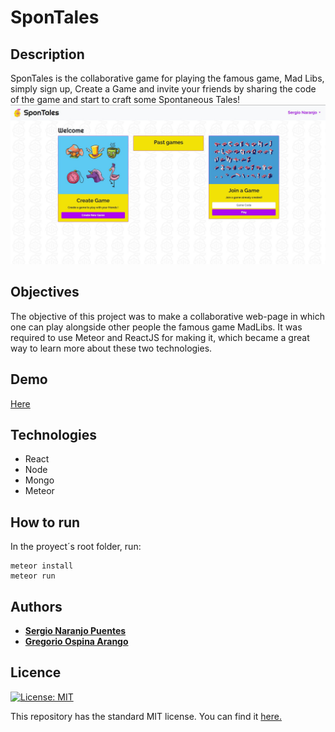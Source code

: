 # SponTales
## Description
SponTales is the collaborative game for playing the famous game, Mad Libs, simply sign up, Create a Game and invite your friends by sharing the code of the game and start to craft some Spontaneous Tales! 
![Screenshot](Screenshot.JPG)

## Objectives

The objective of this project was to make a collaborative web-page in which one can play alongside other people the famous game MadLibs. It was required to use Meteor and ReactJS for making it, which became a great way to learn more about these two technologies.  

## Demo
[Here](https://spontales.herokuapp.com/)

## Technologies
 - React
 - Node
 - Mongo
 - Meteor
 

## How to run 
 In the proyect´s root folder, run:
 
 ```
 meteor install
 meteor run
 ``` 

## Authors
* [__Sergio Naranjo Puentes__](https://github.com/snaranjop1)
* [__Gregorio Ospina Arango__](https://github.com/gregorioospina)


## Licence
[![License: MIT](https://img.shields.io/badge/License-MIT-yellow.svg)](https://opensource.org/licenses/MIT)

This repository has the standard MIT license. You can find it [here.](https://github.com/gregorioospina/spontales/blob/master/LICENSE)

